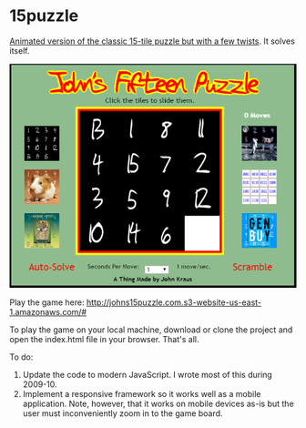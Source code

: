 # 15puzzle
[Animated version of the classic 15-tile puzzle but with a few twists](http://johns15puzzle.com.s3-website-us-east-1.amazonaws.com/#
 "John's 15-Tile Puzzle").  It solves itself.

![alt text](https://github.com/johnfkraus/15puzzle/blob/master/15Puzzle.png "John's 15-Tile Puzzle")

Play the game here: http://johns15puzzle.com.s3-website-us-east-1.amazonaws.com/#

To play the game on your local machine, download or clone the project and open the index.html file in your browser.  That's all.

To do:
1.  Update the code to modern JavaScript.  I wrote most of this during 2009-10.
2.  Implement a responsive framework so it works well as a mobile application.  Note, however, that it works on mobile devices as-is but the user must inconveniently zoom in to the game board.

